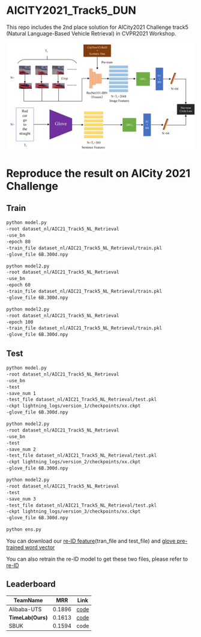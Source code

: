 # AICITY2021_Track5_DUN
This repo includes the 2nd place solution for AICity2021 Challenge track5 (Natural Language-Based Vehicle Retrieval) in CVPR2021 Workshop.

![framework](network.png)

# Reproduce the result on AICity 2021 Challenge
## Train
```bash
python model.py
-root dataset_nl/AIC21_Track5_NL_Retrieval
-use_bn
-epoch 80
-train_file dataset_nl/AIC21_Track5_NL_Retrieval/train.pkl
-glove_file 6B.300d.npy
```
```bash
python model2.py
-root dataset_nl/AIC21_Track5_NL_Retrieval
-use_bn
-epoch 60
-train_file dataset_nl/AIC21_Track5_NL_Retrieval/train.pkl
-glove_file 6B.300d.npy
```
```bash
python model2.py
-root dataset_nl/AIC21_Track5_NL_Retrieval
-epoch 100
-train_file dataset_nl/AIC21_Track5_NL_Retrieval/train.pkl
-glove_file 6B.300d.npy
```

## Test
```bash
python model.py
-root dataset_nl/AIC21_Track5_NL_Retrieval
-use_bn
-test
-save_num 1
-test_file dataset_nl/AIC21_Track5_NL_Retrieval/test.pkl
-ckpt lightning_logs/version_1/checkpoints/xx.ckpt
-glove_file 6B.300d.npy
```
```bash
python model2.py
-root dataset_nl/AIC21_Track5_NL_Retrieval
-use_bn
-test
-save_num 2
-test_file dataset_nl/AIC21_Track5_NL_Retrieval/test.pkl
-ckpt lightning_logs/version_2/checkpoints/xx.ckpt
-glove_file 6B.300d.npy
```
```bash
python model2.py
-root dataset_nl/AIC21_Track5_NL_Retrieval
-test
-save_num 3
-test_file dataset_nl/AIC21_Track5_NL_Retrieval/test.pkl
-ckpt lightning_logs/version_3/checkpoints/xx.ckpt
-glove_file 6B.300d.npy
```
```bash
python ens.py
```
You can download our [re-ID feature](https://drive.google.com/drive/folders/1n7-hUWaXtMmoWlQgpxL79aqFXwyTBY1s?usp=sharing)(tran_file and test_file) and [glove pre-trained word vector](https://drive.google.com/file/d/1-eVvsy_8hJJ3xVcxpsbLh1nlTyRG_n15/view?usp=sharing)

You can also retrain the re-ID model to get these two files, please refer to [re-ID](https://github.com/okzhili/AICITY2021_Track5_DUN/tree/main/re-ID)
## Leaderboard
|TeamName|MRR|Link|
|--------|----|-------|
|Alibaba-UTS|0.1896|[code](https://github.com/ShuaiBai623/AIC2021-T5-CLV)|
|**TimeLab(Ours)**|0.1613|[code](https://github.com/okzhili/AICITY2021_Track5_DUN)|
|SBUK|0.1594|code|
